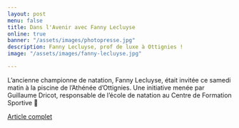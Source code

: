 ```yaml
---
layout: post
menu: false
title: Dans l'Avenir avec Fanny Lecluyse
online: true
banner: "/assets/images/photopresse.jpg"
description: Fanny Lecluyse, prof de luxe à Ottignies !
image: "/assets/images/fanny-lecluyse.jpg"

---
```

L’ancienne championne de natation, Fanny Lecluyse, était invitée ce samedi matin à la piscine de l’Athénée d’Ottignies. Une initiative menée par Guillaume Dricot, responsable de l’école de natation au Centre de Formation Sportive 🤩

[Article complet](https://www.lavenir.net/regions/brabantwallon/ottignies-louvain-la-neuve/2022/05/23/fanny-lecluyse-prof-de-luxe-a-ottignies-AILYXD3MXVEQHO7646LWEJLY7Y/?fbclid=IwAR3mAXClFWy9WlJkDlWGKKtIJ5HjtgS5F6vZn7CsIORF9JEuE_QVhS-HGpQ "Article")